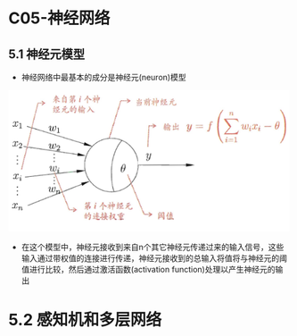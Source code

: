 <script type="text/javascript" src="http://cdn.mathjax.org/mathjax/latest/MathJax.js?config=default"></script>
# C05-神经网络
## 5.1 神经元模型
* 神经网络中最基本的成分是神经元(neuron)模型

![](.\picture\C05\neuron.PNG)
* 在这个模型中，神经元接收到来自n个其它神经元传递过来的输入信号，这些输入通过带权值的连接进行传递，神经元接收到的总输入将值将与神经元的阈值进行比较，然后通过激活函数(activation function)处理以产生神经元的输出
# 5.2 感知机和多层网络